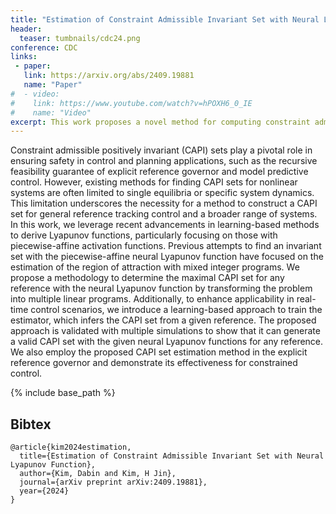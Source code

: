 ```yaml
---
title: "Estimation of Constraint Admissible Invariant Set with Neural Lyapunov Function"
header:
  teaser: tumbnails/cdc24.png
conference: CDC
links: 
 - paper: 
   link: https://arxiv.org/abs/2409.19881
   name: "Paper"
#  - video:
#    link: https://www.youtube.com/watch?v=hPOXH6_0_IE
#    name: "Video"
excerpt: This work proposes a novel method for computing constraint admissible positively invariant (CAPI) sets for general reference tracking using neural Lyapunov functions with piecewise-affine activations. By reformulating the problem into linear programs and introducing a learning-based estimator, the approach enables real-time applicability and is validated through simulations and integration with an explicit reference governor.
---
```


Constraint admissible positively invariant (CAPI) sets play a pivotal role in ensuring safety in control and planning applications, such as the recursive feasibility guarantee of explicit reference governor and model predictive control. However, existing methods for finding CAPI sets for nonlinear systems are often limited to single equilibria or specific system dynamics. This limitation underscores the necessity for a method to construct a CAPI set for general reference tracking control and a broader range of systems. In this work, we leverage recent advancements in learning-based methods to derive Lyapunov functions, particularly focusing on those with piecewise-affine activation functions. Previous attempts to find an invariant set with the piecewise-affine neural Lyapunov function have focused on the estimation of the region of attraction with mixed integer programs. We propose a methodology to determine the maximal CAPI set for any reference with the neural Lyapunov function by transforming the problem into multiple linear programs. Additionally, to enhance applicability in real-time control scenarios, we introduce a learning-based approach to train the estimator, which infers the CAPI set from a given reference. The proposed approach is validated with multiple simulations to show that it can generate a valid CAPI set with the given neural Lyapunov functions for any reference. We also employ the proposed CAPI set estimation method in the explicit reference governor and demonstrate its effectiveness for constrained control.

{% include base_path %}

## Bibtex <a id="bibtex"></a>
```
@article{kim2024estimation,
  title={Estimation of Constraint Admissible Invariant Set with Neural Lyapunov Function},
  author={Kim, Dabin and Kim, H Jin},
  journal={arXiv preprint arXiv:2409.19881},
  year={2024}
}
```